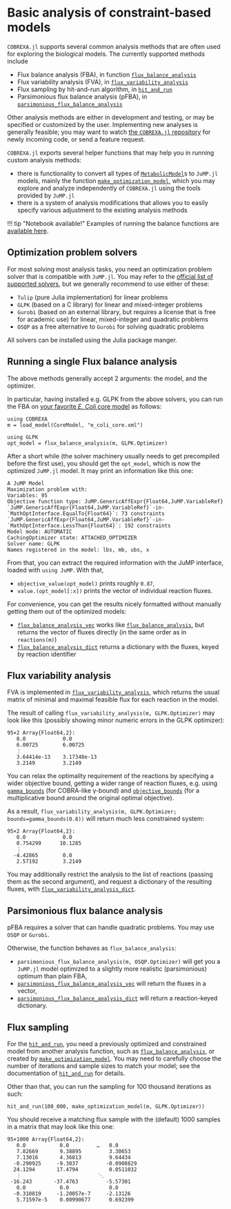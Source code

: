 
# Basic analysis of constraint-based models


`COBREXA.jl` supports several common analysis methods that are often used for
exploring the biological models. The currently supported methods include

- Flux balance analysis (FBA), in function [`flux_balance_analysis`](@ref)
- Flux variability analysis (FVA), in [`flux_variability_analysis`](@ref)
- Flux sampling by hit-and-run algorithm, in [`hit_and_run`](@ref)
- Parsimonious flux balance analysis (pFBA), in
  [`parsimonious_flux_balance_analysis`](@ref)

Other analysis methods are either in development and testing, or may be
specified or customized by the user. Implementing new analyses is generally
feasible; you may want to watch [the `COBREXA.jl`
repository](https://github.com/LCSB-BioCore/COBREXA.jl) for newly incoming
code, or send a feature request.

`COBREXA.jl` exports several helper functions that may help you in running
custom analysis methods:

- there is functionality to convert all types of [`MetabolicModel`](@ref)s to
  `JuMP.jl` models, mainly the function [`make_optimization_model`](@ref),
  which you may explore and analyze independently of `COBREXA.jl` using the
  tools provided by `JuMP.jl`
- there is a system of analysis modifications that allows you to easily specify
  various adjustment to the existing analysis methods

!!! tip "Notebook available!"
    Examples of running the balance functions are [available
    here](../notebooks/2_finding_balance.md).

## Optimization problem solvers

For most solving most analysis tasks, you need an optimization problem solver
that is compatible with `JuMP.jl`. You may refer to the [official list of
supported
solvers](https://jump.dev/JuMP.jl/stable/installation/#Supported-solvers), but
we generally recommend to use either of these:

- `Tulip` (pure Julia implementation) for linear problems
- `GLPK` (based on a C library) for linear and mixed-integer problems
- `Gurobi` (based on an external library, but requires a license that is free
  for academic use) for linear, mixed-integer and quadratic problems
- `OSQP` as a free alternative to `Gurobi` for solving quadratic problems

All solvers can be installed using the Julia package manger.

## Running a single Flux balance analysis

The above methods generally accept 2 arguments: the model, and the optimizer.

In particular, having installed e.g. GLPK from the above solvers, you can run
the FBA on [your favorite *E. Coli* core
model](http://bigg.ucsd.edu/models/e_coli_core) as follows:

```
using COBREXA
m = load_model(CoreModel, "e_coli_core.xml")

using GLPK
opt_model = flux_balance_analysis(m, GLPK.Optimizer)
```

After a short while (the solver machinery usually needs to get precompiled
before the first use), you should get the `opt_model`, which is now the
optimized `JuMP.jl` model. It may print an information like this one:

```
A JuMP Model
Maximization problem with:
Variables: 95
Objective function type: JuMP.GenericAffExpr{Float64,JuMP.VariableRef}
`JuMP.GenericAffExpr{Float64,JuMP.VariableRef}`-in-`MathOptInterface.EqualTo{Float64}`: 73 constraints
`JuMP.GenericAffExpr{Float64,JuMP.VariableRef}`-in-`MathOptInterface.LessThan{Float64}`: 192 constraints
Model mode: AUTOMATIC
CachingOptimizer state: ATTACHED_OPTIMIZER
Solver name: GLPK
Names registered in the model: lbs, mb, ubs, x
```

From that, you can extract the required information with the JuMP interface,
loaded with `using JuMP`. With that,

- `objective_value(opt_model)` prints roughly `0.87`,
- `value.(opt_model[:x])` prints the vector of individual reaction fluxes.

For convenience, you can get the results nicely formatted without manually
getting them out of the optimized models:

- [`flux_balance_analysis_vec`](@ref) works like
  [`flux_balance_analysis`](@ref), but returns the vector of fluxes directly
  (in the same order as in `reactions(m)`)
- [`flux_balance_analysis_dict`](@ref) returns a dictionary with the fluxes,
  keyed by reaction identifier

## Flux variability analysis

FVA is implemented in [`flux_variability_analysis`](@ref), which returns the
usual matrix of minimal and maximal feasible flux for each reaction in the
model.

The result of calling `flux_variability_analysis(m, GLPK.Optimizer)` may look
like this (possibly showing minor numeric errors in the GLPK optimizer):

```
95×2 Array{Float64,2}:
   0.0            0.0
   6.00725        6.00725
   ⋮            
   3.64414e-13    3.17348e-13
   3.2149         3.2149
```

You can relax the optimality requirement of the reactions by specifying a wider
objective bound, getting a wider range of reaction fluxes, e.g. using
[`gamma_bounds`](@ref) (for COBRA-like γ-bound) and [`objective_bounds`](@ref)
(for a multiplicative bound around the original optimal objective).

As a result, `flux_variability_analysis(m, GLPK.Optimizer; bounds=gamma_bounds(0.8))`
will return much less constrained system:

```
95×2 Array{Float64,2}:
   0.0            0.0
   0.754299      10.1285
   ⋮            
  -4.42865        0.0
   2.57192        3.2149
```

You may additionally restrict the analysis to the list of reactions (passing
them as the second argument), and request a dictionary of the resulting fluxes,
with [`flux_variability_analysis_dict`](@ref).

## Parsimonious flux balance analysis

pFBA requires a solver that can handle quadratic problems. You may use `OSQP`
or `Gurobi`.

Otherwise, the function behaves as `flux_balance_analysis`:

- `parsimonious_flux_balance_analysis(m, OSQP.Optimizer)` will get you a
  `JuMP.jl` model optimized to a slightly more realistic (parsimonious) optimum
  than plain FBA,
- [`parsimonious_flux_balance_analysis_vec`](@ref) will return the fluxes in a
  vector,
- [`parsimonious_flux_balance_analysis_dict`](@ref) will return a
  reaction-keyed dictionary.

## Flux sampling

For the [`hit_and_run`](@ref), you need a previously optimized and constrained
model from another analysis function, such as [`flux_balance_analysis`](@ref),
or created by [`make_optimization_model`](@ref). You may need to carefully
choose the number of iterations and sample sizes to match your model; see the
documentation of [`hit_and_run`](@ref) for details.

Other than that, you can run the sampling for 100 thousand iterations as such:
```
hit_and_run(100_000, make_optimization_model(m, GLPK.Optimizer))
```

You should receive a matching flux sample with the (default) 1000 samples in a
matrix that may look like this one:
```
95×1000 Array{Float64,2}:
   0.0           0.0         …   0.0
   7.82669       9.38895         3.30653
   7.13016       4.36813         9.64434
  -0.290925     -9.3037         -0.0908829
  24.1294       17.4794          0.0511032
   ⋮                         ⋱  
 -16.243       -37.4763         -5.57301
   0.0           0.0             0.0
  -0.310819     -1.20057e-7     -2.13126
   5.71597e-5    0.00990677      0.692399
```
